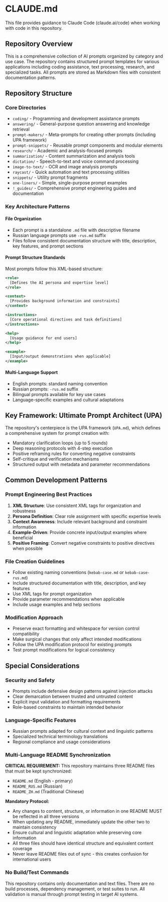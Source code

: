 # CLAUDE.md

This file provides guidance to Claude Code (claude.ai/code) when working with code in this repository.

## Repository Overview

This is a comprehensive collection of AI prompts organized by category and use case. The repository contains structured prompt templates for various applications including coding assistance, text processing, research, and specialized tasks. All prompts are stored as Markdown files with consistent documentation patterns.

## Repository Structure

### Core Directories
- `coding/` - Programming and development assistance prompts
- `answering/` - General-purpose question answering and knowledge retrieval
- `prompt-makers/` - Meta-prompts for creating other prompts (including UPA framework)
- `prompt-snippets/` - Reusable prompt components and modular elements
- `research/` - Academic and analysis-focused prompts
- `summarization/` - Content summarization and analysis tools
- `dictation/` - Speech-to-text and voice command processing
- `image-to-text/` - OCR and image analysis prompts
- `raycast/` - Quick automation and text processing utilities
- `snippets/` - Utility prompt fragments
- `one-liners/` - Simple, single-purpose prompt examples
- `!_guides/` - Comprehensive prompt engineering guides and documentation

### Key Architecture Patterns

#### File Organization
- Each prompt is a standalone `.md` file with descriptive filename
- Russian language prompts use `-rus.md` suffix
- Files follow consistent documentation structure with title, description, key features, and prompt sections

#### Prompt Structure Standards
Most prompts follow this XML-based structure:
```xml
<role>
  [Defines the AI persona and expertise level]
</role>

<context>
  [Provides background information and constraints]
</context>

<instructions>
  [Core operational directives and task definitions]
</instructions>

<help>
  [Usage guidance for end users]
</help>

<example>
  [Input/output demonstrations when applicable]
</example>
```

#### Multi-Language Support
- English prompts: standard naming convention
- Russian prompts: `-rus.md` suffix
- Bilingual prompts available for key use cases
- Language-specific examples and cultural adaptations

## Key Framework: Ultimate Prompt Architect (UPA)

The repository's centerpiece is the UPA framework (`UPA.md`), which defines a comprehensive system for prompt creation with:
- Mandatory clarification loops (up to 5 rounds)
- Deep reasoning protocols with 4-step execution
- Positive reframing rules for converting negative constraints
- Self-critique and verification mechanisms
- Structured output with metadata and parameter recommendations

## Common Development Patterns

### Prompt Engineering Best Practices
1. **XML Structure**: Use consistent XML tags for organization and robustness
2. **Persona Definition**: Clear role assignment with specific expertise levels
3. **Context Awareness**: Include relevant background and constraint information
4. **Example-Driven**: Provide concrete input/output examples where beneficial
5. **Positive Framing**: Convert negative constraints to positive directives when possible

### File Creation Guidelines
- Follow existing naming conventions (`kebab-case.md` or `kebab-case-rus.md`)
- Include structured documentation with title, description, and key features
- Use XML tags for prompt organization
- Provide parameter recommendations when applicable
- Include usage examples and help sections

### Modification Approach
- Preserve exact formatting and whitespace for version control compatibility
- Make surgical changes that only affect intended modifications
- Follow the UPA modification protocol for existing prompts
- Test prompt modifications for logical consistency

## Special Considerations

### Security and Safety
- Prompts include defensive design patterns against injection attacks
- Clear demarcation between trusted and untrusted content
- Explicit input validation and formatting requirements
- Role-based constraints to maintain intended behavior

### Language-Specific Features
- Russian prompts adapted for cultural context and linguistic patterns
- Specialized technical terminology translations
- Regional compliance and usage considerations

### Multi-Language README Synchronization
**CRITICAL REQUIREMENT:** This repository maintains three README files that must be kept synchronized:
- `README.md` (English - primary)
- `README_RUS.md` (Russian)  
- `README_ZH.md` (Traditional Chinese)

**Mandatory Protocol:**
- Any changes to content, structure, or information in one README MUST be reflected in all three versions
- When updating any README, immediately update the other two to maintain consistency
- Ensure cultural and linguistic adaptation while preserving core information
- All three files should have identical structure and equivalent content coverage
- Never leave README files out of sync - this creates confusion for international users

### No Build/Test Commands
This repository contains only documentation and text files. There are no build processes, dependency management, or test suites to run. All validation is manual through prompt testing in target AI systems.
